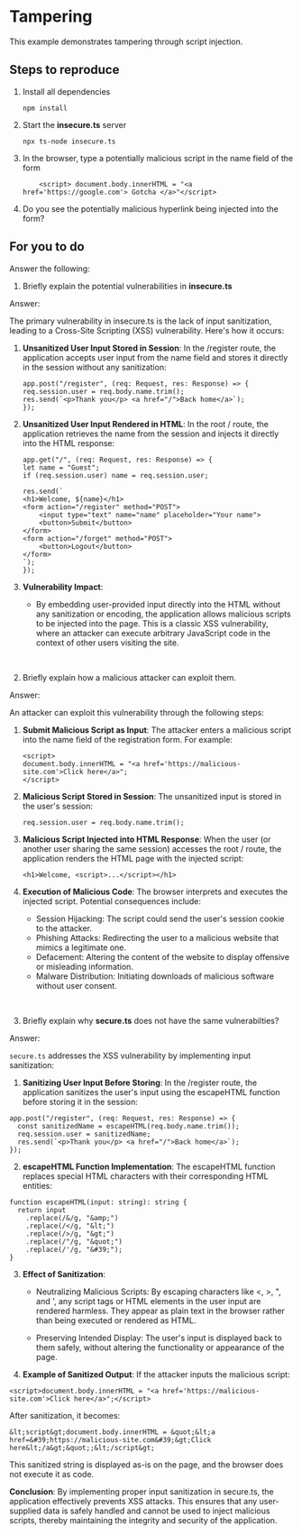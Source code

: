 # Tampering

This example demonstrates tampering through script injection.

## Steps to reproduce

1. Install all dependencies

   `npm install`

2. Start the **insecure.ts** server

   `npx ts-node insecure.ts`

3. In the browser, type a potentially malicious script in the name field of the form

   ```
       <script> document.body.innerHTML = "<a href='https://google.com'> Gotcha </a>"</script>
   ```

4. Do you see the potentially malicious hyperlink being injected into the form?

## For you to do

Answer the following:

1. Briefly explain the potential vulnerabilities in **insecure.ts**

Answer:

The primary vulnerability in insecure.ts is the lack of input sanitization, leading to a Cross-Site Scripting (XSS) vulnerability. Here's how it occurs:

1.  **Unsanitized User Input Stored in Session**: In the /register route, the application accepts user input from the name field and stores it directly in the session without any sanitization:

    ```
    app.post("/register", (req: Request, res: Response) => {
    req.session.user = req.body.name.trim();
    res.send(`<p>Thank you</p> <a href="/">Back home</a>`);
    });
    ```

2.  **Unsanitized User Input Rendered in HTML**: In the root / route, the application retrieves the name from the session and injects it directly into the HTML response:

    ```
    app.get("/", (req: Request, res: Response) => {
    let name = "Guest";
    if (req.session.user) name = req.session.user;

    res.send(`
    <h1>Welcome, ${name}</h1>
    <form action="/register" method="POST">
        <input type="text" name="name" placeholder="Your name">
        <button>Submit</button>
    </form>
    <form action="/forget" method="POST">
        <button>Logout</button>
    </form>
    `);
    });
    ```

3.  **Vulnerability Impact**:
    - By embedding user-provided input directly into the HTML without any sanitization or encoding, the application allows malicious scripts to be injected into the page. This is a classic XSS vulnerability, where an attacker can execute arbitrary JavaScript code in the context of other users visiting the site.

</br>

2. Briefly explain how a malicious attacker can exploit them.

Answer:

An attacker can exploit this vulnerability through the following steps:

1. **Submit Malicious Script as Input**: The attacker enters a malicious script into the name field of the registration form. For example:

   ```
   <script>
   document.body.innerHTML = "<a href='https://malicious-site.com'>Click here</a>";
   </script>
   ```

2. **Malicious Script Stored in Session**: The unsanitized input is stored in the user's session:

   ```
   req.session.user = req.body.name.trim();
   ```

3. **Malicious Script Injected into HTML Response**: When the user (or another user sharing the same session) accesses the root / route, the application renders the HTML page with the injected script:

   ```
   <h1>Welcome, <script>...</script></h1>
   ```

4. **Execution of Malicious Code**: The browser interprets and executes the injected script. Potential consequences include:

   - Session Hijacking: The script could send the user's session cookie to the attacker.
   - Phishing Attacks: Redirecting the user to a malicious website that mimics a legitimate one.
   - Defacement: Altering the content of the website to display offensive or misleading information.
   - Malware Distribution: Initiating downloads of malicious software without user consent.

</br>

3. Briefly explain why **secure.ts** does not have the same vulnerabilties?

Answer:

`secure.ts` addresses the XSS vulnerability by implementing input sanitization:

1. **Sanitizing User Input Before Storing**: In the /register route, the application sanitizes the user's input using the escapeHTML function before storing it in the session:

```
app.post("/register", (req: Request, res: Response) => {
  const sanitizedName = escapeHTML(req.body.name.trim());
  req.session.user = sanitizedName;
  res.send(`<p>Thank you</p> <a href="/">Back home</a>`);
});
```

2. **escapeHTML Function Implementation**: The escapeHTML function replaces special HTML characters with their corresponding HTML entities:

```
function escapeHTML(input: string): string {
  return input
    .replace(/&/g, "&amp;")
    .replace(/</g, "&lt;")
    .replace(/>/g, "&gt;")
    .replace(/"/g, "&quot;")
    .replace(/'/g, "&#39;");
}
```

3. **Effect of Sanitization**:

   - Neutralizing Malicious Scripts: By escaping characters like <, >, ", and ', any script tags or HTML elements in the user input are rendered harmless. They appear as plain text in the browser rather than being executed or rendered as HTML.

   - Preserving Intended Display: The user's input is displayed back to them safely, without altering the functionality or appearance of the page.

4. **Example of Sanitized Output**: If the attacker inputs the malicious script:

```
<script>document.body.innerHTML = "<a href='https://malicious-site.com'>Click here</a>";</script>
```

After sanitization, it becomes:

```
&lt;script&gt;document.body.innerHTML = &quot;&lt;a href=&#39;https://malicious-site.com&#39;&gt;Click here&lt;/a&gt;&quot;;&lt;/script&gt;
```

This sanitized string is displayed as-is on the page, and the browser does not execute it as code.

**Conclusion**:
By implementing proper input sanitization in secure.ts, the application effectively prevents XSS attacks. This ensures that any user-supplied data is safely handled and cannot be used to inject malicious scripts, thereby maintaining the integrity and security of the application.
